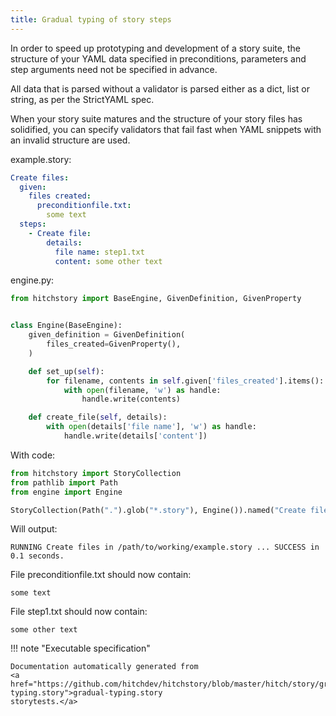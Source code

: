 ```yaml
---
title: Gradual typing of story steps
---
```




In order to speed up prototyping and development
of a story suite, the structure of your YAML data
specified in preconditions, parameters and step
arguments need not be specified in advance.

All data that is parsed without a validator
is parsed either as a dict, list or string, as
per the StrictYAML spec.

When your story suite matures and the structure of
your story files has solidified, you can
specify validators that fail fast when YAML
snippets with an invalid structure are used.




example.story:

```yaml
Create files:
  given:
    files created:
      preconditionfile.txt:
        some text
  steps:
    - Create file:
        details:
          file name: step1.txt
          content: some other text
```
engine.py:

```python
from hitchstory import BaseEngine, GivenDefinition, GivenProperty


class Engine(BaseEngine):
    given_definition = GivenDefinition(
        files_created=GivenProperty(),
    )

    def set_up(self):
        for filename, contents in self.given['files_created'].items():
            with open(filename, 'w') as handle:
                handle.write(contents)

    def create_file(self, details):
        with open(details['file name'], 'w') as handle:
            handle.write(details['content'])
```

With code:

```python
from hitchstory import StoryCollection
from pathlib import Path
from engine import Engine

```






```python
StoryCollection(Path(".").glob("*.story"), Engine()).named("Create files").play()

```

Will output:
```
RUNNING Create files in /path/to/working/example.story ... SUCCESS in 0.1 seconds.
```




File preconditionfile.txt should now contain:

```
some text
```

File step1.txt should now contain:

```
some other text
```






!!! note "Executable specification"

    Documentation automatically generated from 
    <a href="https://github.com/hitchdev/hitchstory/blob/master/hitch/story/gradual-typing.story">gradual-typing.story
    storytests.</a>

